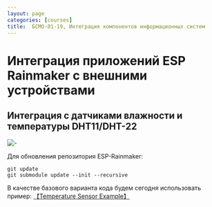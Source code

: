 ```yaml
---
layout: page
categories: [courses]
title:  БСМО-01-19, Интеграция компонентов информационных систем
---
```

# Интеграция приложений ESP Rainmaker с внешними устройствами

## Интеграция с датчиками влажности и температуры DHT11/DHT-22
![-](https://voltiq.ru/wp-content/uploads/dht11-dht22-and-dht21-3.jpg)

Для обновления репозитория ESP-Rainmaker:
```
git update
git submodule update --init --recursive
```

В качестве базового варианта кода будем сегодня использовать пример: 
[【Temperature Sensor Example】](https://github.com/espressif/esp-rainmaker/tree/master/examples/temperature_sensor)


